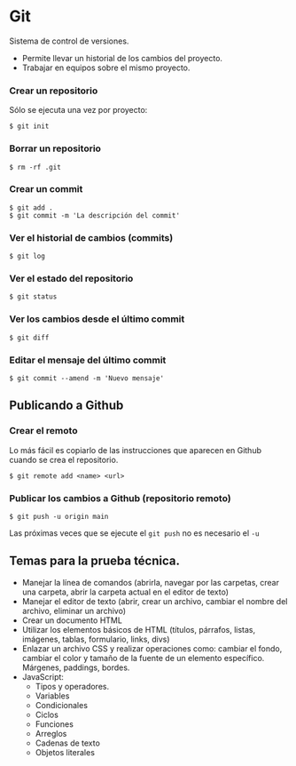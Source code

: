 # Git

Sistema de control de versiones.

* Permite llevar un historial de los cambios del proyecto.
* Trabajar en equipos sobre el mismo proyecto.

### Crear un repositorio

Sólo se ejecuta una vez por proyecto:
```
$ git init
```

### Borrar un repositorio

```
$ rm -rf .git
```

### Crear un commit

```
$ git add .
$ git commit -m 'La descripción del commit'
```

### Ver el historial de cambios (commits)

```
$ git log
```

### Ver el estado del repositorio

```
$ git status
```

### Ver los cambios desde el último commit

```
$ git diff
```

### Editar el mensaje del último commit

```
$ git commit --amend -m 'Nuevo mensaje'
```

## Publicando a Github

### Crear el remoto

Lo más fácil es copiarlo de las instrucciones que aparecen en Github cuando se crea el repositorio.

```
$ git remote add <name> <url>
```

### Publicar los cambios a Github (repositorio remoto)

```
$ git push -u origin main
```

Las próximas veces que se ejecute el `git push` no es necesario el `-u`


## Temas para la prueba técnica.

* Manejar la línea de comandos (abrirla, navegar por las carpetas, crear una carpeta, abrir la carpeta actual en el editor de texto)
* Manejar el editor de texto (abrir, crear un archivo, cambiar el nombre del archivo, eliminar un archivo)
* Crear un documento HTML
* Utilizar los elementos básicos de HTML (títulos, párrafos, listas, imágenes, tablas, formulario, links, divs)
* Enlazar un archivo CSS y realizar operaciones como: cambiar el fondo, cambiar el color y tamaño de la fuente de un elemento específico. Márgenes, paddings, bordes.
*  JavaScript: 
	* Tipos y operadores.
	* Variables
	* Condicionales
	* Ciclos
	* Funciones
	* Arreglos
	* Cadenas de texto
	* Objetos literales
